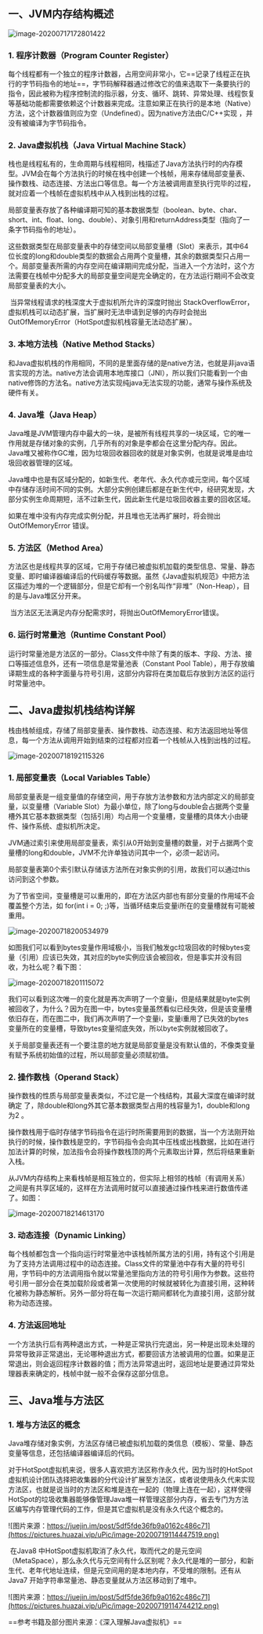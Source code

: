 ## 一、JVM内存结构概述

![image-20200717172801422](https://pictures.huazai.vip/uPic/image-20200717172801422.png)



### 1. 程序计数器（Program Counter Register）

​		每个线程都有一个独立的程序计数器，占用空间非常小，它==记录了线程正在执行的字节码指令的地址==，字节码解释器通过修改它的值来选取下一条要执行的指令，因此被称为程序控制流的指示器，分支、循环、跳转、异常处理、线程恢复等基础功能都需要依赖这个计数器来完成。注意如果正在执行的是本地（Native）方法，这个计数器值则应为空（Undefined）。因为native方法由C/C++实现 ，并没有被编译为字节码指令。



### 2. Java虚拟机栈（Java Virtual Machine Stack）

​		栈也是线程私有的，生命周期与线程相同，栈描述了Java方法执行时的内存模型。JVM会在每个方法执行的时候在栈中创建一个栈帧，用来存储局部变量表、操作数栈、动态连接、方法出口等信息。每一个方法被调用直至执行完毕的过程，就对应着一个栈帧在虚拟机栈中从入栈到出栈的过程。

​		局部变量表存放了各种编译期可知的基本数据类型（boolean、byte、char、short、int、float、long、double）、对象引用和returnAddress类型（指向了一条字节码指令的地址）。

​		这些数据类型在局部变量表中的存储空间以局部变量槽（Slot）来表示，其中64位长度的long和double类型的数据会占用两个变量槽，其余的数据类型只占用一个。局部变量表所需的内存空间在编译期间完成分配，当进入一个方法时，这个方法需要在栈帧中分配多大的局部变量空间是完全确定的，在方法运行期间不会改变局部变量表的大小。

​		当异常线程请求的栈深度大于虚拟机所允许的深度时抛出 StackOverflowError，虚拟机栈可以动态扩展，当扩展时无法申请到足够的内存时会抛出OutOfMemoryError（HotSpot虚拟机栈容量无法动态扩展）。



### 3. 本地方法栈（Native Method Stacks）

​		和Java虚拟机栈的作用相同，不同的是里面存储的是native方法，也就是非java语言实现的方法。native方法会调用本地库接口（JNI），所以我们只能看到一个由native修饰的方法名。native方法实现纯java无法实现的功能，通常与操作系统及硬件有关。



### 4. Java堆（Java Heap）

​		Java堆是JVM管理内存中最大的一块，是被所有线程共享的一块区域，它的唯一作用就是存储对象的实例，几乎所有的对象是李都会在这里分配内存。因此。Java堆又被称作GC堆，因为垃圾回收器回收的就是对象实例，也就是说堆是由垃圾回收器管理的区域。

​		Java堆中也是有区域分配的，如新生代、老年代、永久代亦或元空间，每个区域中存储存活时间不同的实例。大部分实例创建后都是在新生代中，经研究发现，大部分实例生命周期短，活不过新生代，因此新生代是垃圾回收器主要的回收区域。

​		如果在堆中没有内存完成实例分配，并且堆也无法再扩展时，将会抛出OutOfMemoryError 错误。



### 5. 方法区（Method Area）

​		方法区也是线程共享的区域，它用于存储已被虚拟机加载的类型信息、常量、静态变量、即时编译器编译后的代码缓存等数据。虽然《Java虚拟机规范》中把方法区描述为堆的一个逻辑部分，但是它却有一个别名叫作“非堆”（Non-Heap），目的是与Java堆区分开来。

​		当方法区无法满足内存分配需求时，将抛出OutOfMemoryError错误。



### 6. 运行时常量池（Runtime Constant Pool）

​		运行时常量池是方法区的一部分。Class文件中除了有类的版本、字段、方法、接口等描述信息外，还有一项信息是常量池表（Constant Pool Table），用于存放编译期生成的各种字面量与符号引用，这部分内容将在类加载后存放到方法区的运行时常量池中。



## 二、Java虚拟机栈结构详解

​		栈由栈帧组成，存储了局部变量表、操作数栈、动态连接、和方法返回地址等信息，每一个方法从调用开始到结束的过程都对应着一个栈帧从入栈到出栈的过程。

![image-20200718192115326](https://pictures.huazai.vip/uPic/image-20200718192115326.png)



### 1. 局部变量表（Local Variables Table）

​		局部变量表是一组变量值的存储空间，用于存放方法参数和方法内部定义的局部变量，以变量槽（Variable Slot）为最小单位，除了long与double会占据两个变量槽外其它基本数据类型（包括引用）均占用一个变量槽，变量槽的具体大小由硬件、操作系统、虚拟机所决定。

​		JVM通过索引来使用局部变量表，索引从0开始到变量槽的数量，对于占据两个变量槽的long和double，JVM不允许单独访问其中一个，必须一起访问。

​		局部变量表第0个索引默认存储该方法所在对象实例的引用，故我们可以通过this访问到这个参数。

​		为了节省空间，变量槽是可以重用的，即在方法区内部也有部分变量的作用域不会覆盖整个方法，如 for(int i = 0; ;)等，当循环结束后变量i所在的变量槽就有可能被重用。

![image-20200718200534979](https://pictures.huazai.vip/uPic/image-20200718200534979.png)

​		如图我们可以看到bytes变量作用域极小，当我们触发gc垃圾回收的时候bytes变量（引用）应该已失效，其对应的byte实例应该会被回收，但是事实并没有回收，为社么呢？看下图：

![image-20200718201115072](https://pictures.huazai.vip/uPic/image-20200718201115072.png)

​		我们可以看到这次唯一的变化就是再次声明了一个变量i，但是结果就是byte实例被回收了，为什么？因为在图一中，bytes变量虽然看似已经失效，但是该变量槽依旧存在，而在图二中，我们再次声明了一个变量i，变量i重用了已失效的bytes变量所在的变量槽，导致bytes变量彻底失效，所以byte实例就被回收了。

​		关于局部变量表还有一个要注意的地方就是局部变量是没有默认值的，不像类变量有赋予系统初始值的过程，所以局部变量必须赋初值。



### 2. 操作数栈（Operand Stack）

​		操作数栈的性质与局部变量表类似，不过它是一个栈结构，其最大深度在编译时就确定 了，除double和long外其它基本数据类型占用的栈容量为1，double和long为2 。

​		操作数栈用于临时存储字节码指令在运行时所需要用到的数据，当一个方法刚开始执行的时候，操作数栈是空的，字节码指令会向其中压栈或出栈数据，比如在进行加法计算的时候，加法指令会将操作数栈顶的两个元素取出计算，然后将结果重新入栈。

​		从JVM内存结构上来看栈帧是相互独立的，但实际上相邻的栈帧（有调用关系）之间是有共享区域的，这样在方法调用时就可以直接通过操作栈来进行数值传递了。如图：

![image-20200718214613170](https://pictures.huazai.vip/uPic/image-20200718214613170.png)



### 3. 动态连接（Dynamic Linking）

​		每个栈帧都包含一个指向运行时常量池中该栈帧所属方法的引用，持有这个引用是为了支持方法调用过程中的动态连接。Class文件的常量池中存有大量的符号引用，字节码中的方法调用指令就以常量池里指向方法的符号引用作为参数。这些符号引用一部分会在类加载阶段或者第一次使用的时候就被转化为直接引用，这种转化被称为静态解析。另外一部分将在每一次运行期间都转化为直接引用，这部分就称为动态连接。



### 4. 方法返回地址

​		一个方法执行后有两种退出方式，一种是正常执行完退出，另一种是出现未处理的异常导致非正常退出，无论哪种退出方式，都要回该方法被调用的位置。如果是正常退出，则会返回程序计数器的值；而方法异常退出时，返回地址是要通过异常处理器表来确定的，栈帧中就一般不会保存这部分信息。





## 三、Java堆与方法区

### 1. 堆与方法区的概念		

​		Java堆存储对象实例，方法区存储已被虚拟机加载的类信息（模板）、常量、静态变量等信息，还包括编译器编译后的代码。

​		对于HotSpot虚拟机来说，很多人喜欢把方法区称作永久代，因为当时的HotSpot虚拟机设计团队选择把收集器的分代设计扩展至方法区，或者说使用永久代来实现方法区，也就是说当时的方法区和堆是连在一起的（物理上连在一起），这样使得HotSpot的垃圾收集器能够像管理Java堆一样管理这部分内存，省去专门为方法区编写内存管理代码的工作，但是其它虚拟机是没有永久代这个概念的。

![图片来源：https://juejin.im/post/5df5fde36fb9a0162c486c71](https://pictures.huazai.vip/uPic/image-20200719114447519.png)

​		在Java8 中HotSpot虚拟机取消了永久代，取而代之的是元空间（MetaSpace），那么永久代与元空间有什么区别呢？永久代是堆的一部分，和新生代、老年代地址连续，但是元空间用的是本地内存，不受堆的限制。还有从Java7 开始字符串常量池、静态变量就从方法区移动到了堆中。

![图片来源：https://juejin.im/post/5df5fde36fb9a0162c486c71](https://pictures.huazai.vip/uPic/image-20200719114744212.png)





==参考书籍及部分图片来源：《深入理解Java虚拟机》==
